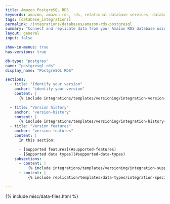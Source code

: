 ```yaml
---
title: Amazon PostgreSQL RDS
keywords: amazon, amazon rds, rds, relational database services, database integration, etl rds, rds etl
tags: [database_integrations]
permalink: /integrations/databases/amazon-rds-postgresql
summary: "Connect and replicate data from your Amazon RDS database using Stitch's RDS integration."
layout: general
input: false

show-in-menus: true
has-versions: true

db-type: "postgres"
name: "postgresql-rds"
display_name: "PostgreSQL RDS"

sections:
  - title: "Identify your version"
    anchor: "identify-your-version"
    content: |
      {% include integrations/templates/versioning/integration-version-tiles.html %}

  - title: "Version history"
    anchor: "version-history"
    content: |
      {% include integrations/templates/versioning/integration-history-and-changelog.html %}
  - title: "Version features"
    anchor: "version-features"
    content: |
      In this section:

      - [Supported features](#supported-features)
      - [Supported data types](#supported-data-types)
    subsections:
      - content: |
          {% include integrations/templates/versioning/integration-supported-features.html feature-type="databases" %}
      - content: |
          {% include replication/templates/data-types/integration-specific-data-types.html %}

---
```

{% include misc/data-files.html %}